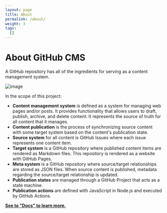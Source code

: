 ```yaml
---
layout: page
title: About
permalink: /about/
weight: 3
tags: 
  []
---
```


# About GitHub CMS

A GitHub repository has all of the ingredients for serving as a content management system.

![image](https://user-images.githubusercontent.com/2074485/76781437-1a6ec600-6785-11ea-9849-1613d0d716b6.png)


In the scope of this project:
- **Content management system** is defined as a system for managing web pages and/or posts.  It provides functionality that allows users to draft, publish, archive, and delete content.  It represents the source of truth for all content that it manages.
- **Content publication** is the process of synchronizing source content with some target system based on the content's publication state.
- **Source system** for all content is GitHub Issues where each issue represents one content item.
- **Target system** is a GitHub repository where published content items are rendered as Markdown files.  This repository is rendered as a website with GitHub Pages.
- **Meta system** is a GitHub repository where source/target relationships are stored as JSON files. When source content is published, metadata regarding the source/target relationship is updated.
- **Publication states** are managed through a GitHub Project that acts as a state machine.
- **Publication actions** are defined with JavaScript in Node.js and executed by GitHub Actions. 

[**See to "Docs" to learn more.**](https://paulkoanui.github.io/github-cms-docs/docs/)
